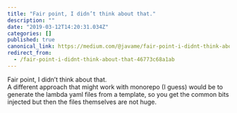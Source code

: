 ```yaml
---
title: "Fair point, I didn’t think about that."
description: ""
date: "2019-03-12T14:20:31.034Z"
categories: []
published: true
canonical_link: https://medium.com/@javame/fair-point-i-didnt-think-about-that-46773c68a1ab
redirect_from:
  - /fair-point-i-didnt-think-about-that-46773c68a1ab
---
```


Fair point, I didn’t think about that.   
A different approach that might work with monorepo (I guess) would be to generate the lambda yaml files from a template, so you get the common bits injected but then the files themselves are not huge.
